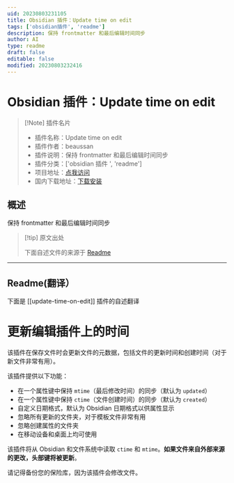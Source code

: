 ```yaml
---
uid: 20230803231105
title: Obsidian 插件：Update time on edit
tags: ['obsidian插件', 'readme']
description: 保持 frontmatter 和最后编辑时间同步
author: AI
type: readme
draft: false
editable: false
modified: 20230803232416
---
```


# Obsidian 插件：Update time on edit

> [!Note] 插件名片
> - 插件名称：Update time on edit
> - 插件作者：beaussan
> - 插件说明：保持 frontmatter 和最后编辑时间同步
> - 插件分类：['obsidian 插件 ', 'readme']
> - 项目地址：[点我访问](https://github.com/beaussan/update-time-on-edit-obsidian)
> - 国内下载地址：[下载安装](https://pkmer.cn/products/plugin/pluginMarket/?update-time-on-edit)

## 概述

保持 frontmatter 和最后编辑时间同步

> [!tip] 原文出处
>
>下面自述文件的来源于 [Readme](https://ghproxy.net/https://raw.githubusercontent.com/beaussan/update-time-on-edit-obsidian/main/README.md)
>

---

## Readme(翻译）

下面是 [[update-time-on-edit]] 插件的自述翻译

# 更新编辑插件上的时间

该插件在保存文件时会更新文件的元数据，包括文件的更新时间和创建时间（对于新文件非常有用）。

该插件提供以下功能：

- 在一个属性键中保持 `mtime`（最后修改时间）的同步（默认为 `updated`）
- 在一个属性键中保持 `ctime`（文件创建时间）的同步（默认为 `created`）
- 自定义日期格式，默认为 Obsidian 日期格式以供属性显示
- 忽略所有更新的文件夹，对于模板文件非常有用
- 忽略创建属性的文件夹
- 在移动设备和桌面上均可使用

该插件将从 Obsidian 和文件系统中读取 `ctime` 和 `mtime`。**如果文件来自外部来源的更改，头部键将被更新**。

请记得备份您的保险库，因为该插件会修改文件。
